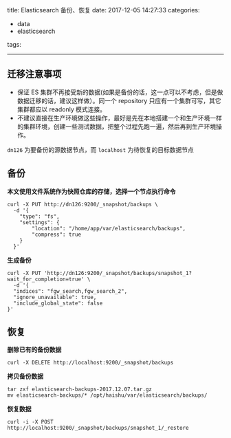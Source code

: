title: Elasticsearch 备份、恢复
date: 2017-12-05 14:27:33
categories:

- data
- elasticsearch

tags:

---

## 迁移注意事项

- 保证 ES 集群不再接受新的数据(如果是备份的话，这一点可以不考虑，但是做数据迁移的话，建议这样做）。同一个 repository 只应有一个集群可写，其它集群都应以 readonly 模式连接。
- 不建议直接在生产环境做这些操作，最好是先在本地搭建一个和生产环境一样的集群环境，创建一些测试数据，把整个过程先跑一遍，然后再到生产环境操作。

`dn126` 为要备份的源数据节点，而 `localhost` 为待恢复的目标数据节点

## 备份

**本文使用文件系统作为快照仓库的存储，选择一个节点执行命令**

```
curl -X PUT http://dn126:9200/_snapshot/backups \
  -d '{
	"type": "fs",
	"settings": {
		"location": "/home/app/var/elasticsearch/backups",
		"compress": true
	}
  }'
```

**生成备份**

```
curl -X PUT 'http://dn126:9200/_snapshot/backups/snapshot_1?wait_for_completion=true' \
  -d '{
  "indices": "fgw_search,fgw_search_2",
  "ignore_unavailable": true,
  "include_global_state": false
}'
```

## 恢复

**删除已有的备份数据**

```
curl -X DELETE http://localhost:9200/_snapshot/backups
```

**拷贝备份数据**

```
tar zxf elasticsearch-backups-2017.12.07.tar.gz
mv elasticsearch-backups/* /opt/haishu/var/elasticsearch/backups/
```

**恢复数据**

```
curl -i -X POST http://localhost:9200/_snapshot/backups/snapshot_1/_restore
```
